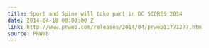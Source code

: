 ```yaml
---
title: Sport and Spine will take part in DC SCORES 2014
date: 2014-04-18 00:00:00 Z
link: http://www.prweb.com/releases/2014/04/prweb11771277.htm
source: PRWeb
---
```


